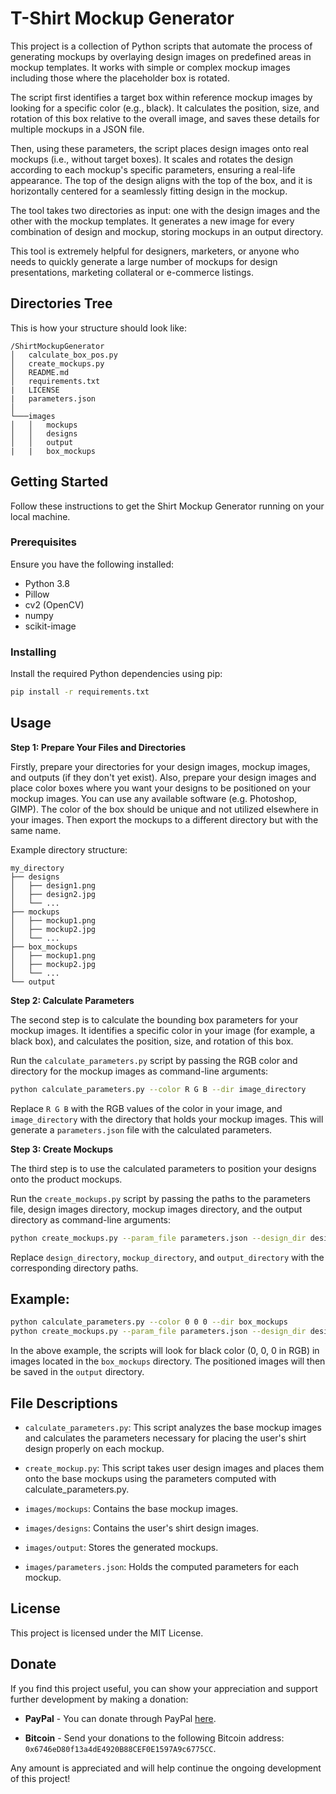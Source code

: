 # T-Shirt Mockup Generator

This project is a collection of Python scripts that automate the process of generating mockups by overlaying design images on predefined areas in mockup templates. It works with simple or complex mockup images including those where the placeholder box is rotated.

The script first identifies a target box within reference mockup images by looking for a specific color (e.g., black). It calculates the position, size, and rotation of this box relative to the overall image, and saves these details for multiple mockups in a JSON file.

Then, using these parameters, the script places design images onto real mockups (i.e., without target boxes). It scales and rotates the design according to each mockup's specific parameters, ensuring a real-life appearance. The top of the design aligns with the top of the box, and it is horizontally centered for a seamlessly fitting design in the mockup.

The tool takes two directories as input: one with the design images and the other with the mockup templates. It generates a new image for every combination of design and mockup, storing mockups in an output directory.

This tool is extremely helpful for designers, marketers, or anyone who needs to quickly generate a large number of mockups for design presentations, marketing collateral or e-commerce listings.

## Directories Tree
This is how your structure should look like:

```
/ShirtMockupGenerator
│   calculate_box_pos.py
│   create_mockups.py
│   README.md
│   requirements.txt
|   LICENSE
|   parameters.json
│
└───images
│   │   mockups
│   │   designs
│   │   output
|   |   box_mockups
```

## Getting Started

Follow these instructions to get the Shirt Mockup Generator running on your local machine.

### Prerequisites

Ensure you have the following installed:

- Python 3.8
- Pillow
- cv2 (OpenCV)
- numpy
- scikit-image

### Installing

Install the required Python dependencies using pip:

```bash
pip install -r requirements.txt
```

## Usage

**Step 1: Prepare Your Files and Directories**

Firstly, prepare your directories for your design images, mockup images, and outputs (if they don't yet exist). Also, prepare your design images and place color boxes where you want your designs to be positioned on your mockup images. You can use any available software (e.g. Photoshop, GIMP). The color of the box should be unique and not utilized elsewhere in your images. Then export the mockups to a different directory but with the same name.

Example directory structure:

```
my_directory
├── designs
│   ├── design1.png
│   ├── design2.jpg
│   └── ...
├── mockups
│   ├── mockup1.png
│   ├── mockup2.jpg
│   └── ...
├── box_mockups
│   ├── mockup1.png
│   ├── mockup2.jpg
│   └── ...
└── output
```

**Step 2: Calculate Parameters**

The second step is to calculate the bounding box parameters for your mockup images. It identifies a specific color in your image (for example, a black box), and calculates the position, size, and rotation of this box.

Run the `calculate_parameters.py` script by passing the RGB color and directory for the mockup images as command-line arguments:

```sh
python calculate_parameters.py --color R G B --dir image_directory
```

Replace `R G B` with the RGB values of the color in your image, and `image_directory` with the directory that holds your mockup images. This will generate a `parameters.json` file with the calculated parameters.

**Step 3: Create Mockups**

The third step is to use the calculated parameters to position your designs onto the product mockups.

Run the `create_mockups.py` script by passing the paths to the parameters file, design images directory, mockup images directory, and the output directory as command-line arguments:

```sh
python create_mockups.py --param_file parameters.json --design_dir design_directory --mockup_dir mockup_directory --output_dir output_directory
```

Replace `design_directory`, `mockup_directory`, and `output_directory` with the corresponding directory paths.

## Example:

```sh
python calculate_parameters.py --color 0 0 0 --dir box_mockups
python create_mockups.py --param_file parameters.json --design_dir designs --mockup_dir mockups --output_dir output
```

In the above example, the scripts will look for black color (0, 0, 0 in RGB) in images located in the `box_mockups` directory. The positioned images will then be saved in the `output` directory.

## File Descriptions

- `calculate_parameters.py`: This script analyzes the base mockup images and calculates the parameters necessary for placing the user's shirt design properly on each mockup.

- `create_mockup.py`: This script takes user design images and places them onto the base mockups using the parameters computed with calculate_parameters.py.

- `images/mockups`: Contains the base mockup images.

- `images/designs`: Contains the user's shirt design images.

- `images/output`: Stores the generated mockups.

- `images/parameters.json`: Holds the computed parameters for each mockup.

## License

This project is licensed under the MIT License.

## Donate

If you find this project useful, you can show your appreciation and support further development by making a donation:

- **PayPal** - You can donate through PayPal [here](https://www.paypal.com/donate/?business=4DJ8EES4CX6QN&no_recurring=0&currency_code=USD).

- **Bitcoin** - Send your donations to the following Bitcoin address: `0x6746eD80f13a4dE4920B88CEF0E1597A9c6775CC`.

Any amount is appreciated and will help continue the ongoing development of this project!
